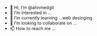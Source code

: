 - 👋 Hi, I’m @ahnmedgit
- 👀 I’m interested in ...
- 🌱 I’m currently learning ...web desinging
- 💞️ I’m looking to collaborate on ...
- 📫 How to reach me ...

<!---
ahnmedgit/ahnmedgit is a ✨ special ✨ repository because its `README.md` (this file) appears on your GitHub profile.
You can click the Preview link to take a look at your changes.
--->
